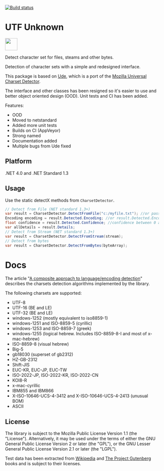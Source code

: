 [![Build status](https://ci.appveyor.com/api/projects/status/xr59ab52cav8vuph/branch/master?svg=true)](https://ci.appveyor.com/project/304NotModified/utf-unknown/branch/master)

<!-- 
[![codecov.io](https://codecov.io/github/UniversalCharsetDetector/ude/coverage.svg?branch=master)](https://codecov.io/github/UniversalCharsetDetector/ude?branch=master)
-->

# UTF Unknown

<img src="https://raw.githubusercontent.com/CharsetDetector/UTF-unknown/master/logo.png" width="40" height="40" />

Detect character set for files, steams and other bytes.

Detection of character sets with a simple and redesigned interface.

This package is based on [Ude](https://github.com/errepi/ude),
which is a port of the [Mozilla Universal Charset Detector](https://mxr.mozilla.org/mozilla/source/extensions/universalchardet/).

      
The interface and other classes has been resigned so it's easier to use and better object oriented design (OOD). Unit tests and CI has been added.

Features:

- OOD
- Moved to netstandard
- Added more unit tests
- Builds on CI (AppVeyor)
- Strong named
- Documentation added
- Multiple bugs from Ude fixed

## Platform
.NET 4.0 and .NET Standard 1.3

## Usage

Use the static detectX methods from `CharsetDetector`.

```c#
// Detect from File (NET standard 1.3+)
var result = CharsetDetector.DetectFromFile("c:/myfile.txt"); //or pass FileInfo
Encoding encoding = result.Detected.Encoding; //or result.Detected.EncodingName
float confidence = result.Detected.Confidence; //confidence between 0 and 1
var allDetails = result.Details;
// Detect from Stream (NET standard 1.3+)
var result = CharsetDetector.DetectFromStream(stream);
// Detect from bytes
var result = CharsetDetector.DetectFromBytes(byteArray);

```

# Docs

The article "[A composite approach to language/encoding detection](http://www.mozilla.org/projects/intl/UniversalCharsetDetection.html)" describes the charsets detection algorithms implemented by the library.

The following charsets are supported:

* UTF-8
* UTF-16 (BE and LE)
* UTF-32 (BE and LE)
* windows-1252 (mostly equivalent to iso8859-1)
* windows-1251 and ISO-8859-5 (cyrillic)
* windows-1253 and ISO-8859-7 (greek)
* windows-1255 (logical hebrew. Includes ISO-8859-8-I and most of x-mac-hebrew)
* ISO-8859-8 (visual hebrew)
* Big-5
* gb18030 (superset of gb2312)
* HZ-GB-2312
* Shift-JIS
* EUC-KR, EUC-JP, EUC-TW
* ISO-2022-JP, ISO-2022-KR, ISO-2022-CN
* KOI8-R
* x-mac-cyrillic
* IBM855 and IBM866
* X-ISO-10646-UCS-4-3412 and X-ISO-10646-UCS-4-2413 (unusual BOM)
* ASCII



## License

The library is subject to the Mozilla Public License Version 1.1 (the "License"). Alternatively, it may be used under the terms of either the GNU General Public License Version 2 or later (the "GPL"), or the GNU Lesser General Public License Version 2.1 or later (the "LGPL").

Test data has been extracted from [Wikipedia](http://wikipedia.org) and [The Project Gutenberg](http://www.gutenberg.org/) books and is subject to their licenses.

